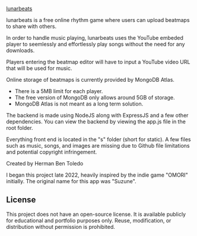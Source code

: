 [lunarbeats](https://lunarbeats.app/)

lunarbeats is a free online rhythm game where users can upload beatmaps to share with others.

In order to handle music playing, lunarbeats uses the YouTube embeded player to seemlessly and effortlessly
play songs without the need for any downloads.

Players entering the beatmap editor will have to input a YouTube video URL that will be used for music.

Online storage of beatmaps is currently provided by MongoDB Atlas.
- There is a 5MB limit for each player.
- The free version of MongoDB only allows around 5GB of storage.
- MongoDB Atlas is not meant as a long term solution.

The backend is made using NodeJS along with ExpressJS and a few other dependencies.
You can view the backend by viewing the app.js file in the root folder.

Everything front end is located in the "s" folder (short for static).
A few files such as music, songs, and images are missing due to Github file limitations and potential copyright infringement.

Created by Herman Ben Toledo

I began this project late 2022, heavily inspired by the indie game "OMORI" initially. The original name for this app was "Suzune".

## License
This project does not have an open-source license. It is available publicly for educational and portfolio purposes only. Reuse, modification, or distribution without permission is prohibited.
